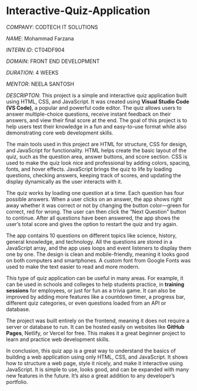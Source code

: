 # Interactive-Quiz-Application

*COMPANY*: CODTECH IT SOLUTIONS

*NAME*: Mohammad Farzana

*INTERN ID*: CT04DF904

*DOMAIN*: FRONT END DEVELOPMENT

*DURATION*: 4 WEEKS

*MENTOR*: NEELA SANTOSH

*DESCRIPTON*:
This project is a simple and interactive quiz application built using HTML, CSS, and JavaScript. It was created using **Visual Studio Code (VS Code)**, a popular and powerful code editor. The quiz allows users to answer multiple-choice questions, receive instant feedback on their answers, and view their final score at the end. The goal of this project is to help users test their knowledge in a fun and easy-to-use format while also demonstrating core web development skills.

The main tools used in this project are HTML for structure, CSS for design, and JavaScript for functionality. HTML helps create the basic layout of the quiz, such as the question area, answer buttons, and score section. CSS is used to make the quiz look nice and professional by adding colors, spacing, fonts, and hover effects. JavaScript brings the quiz to life by loading questions, checking answers, keeping track of scores, and updating the display dynamically as the user interacts with it.

The quiz works by loading one question at a time. Each question has four possible answers. When a user clicks on an answer, the app shows right away whether it was correct or not by changing the button color—green for correct, red for wrong. The user can then click the “Next Question” button to continue. After all questions have been answered, the app shows the user’s total score and gives the option to restart the quiz and try again.

The app contains 10 questions on different topics like science, history, general knowledge, and technology. All the questions are stored in a JavaScript array, and the app uses loops and event listeners to display them one by one. The design is clean and mobile-friendly, meaning it looks good on both computers and smartphones. A custom font from Google Fonts was used to make the text easier to read and more modern.

This type of quiz application can be useful in many areas. For example, it can be used in schools and colleges to help students practice, in **training sessions** for employees, or just for fun as a trivia game. It can also be improved by adding more features like a countdown timer, a progress bar, different quiz categories, or even questions loaded from an API or database.

The project was built entirely on the frontend, meaning it does not require a server or database to run. It can be hosted easily on websites like **GitHub Pages**, Netlify, or Vercel for free. This makes it a great beginner project to learn and practice web development skills.

In conclusion, this quiz app is a great way to understand the basics of building a web application using only HTML, CSS, and JavaScript. It shows how to structure a web page, style it nicely, and make it interactive using JavaScript. It is simple to use, looks good, and can be expanded with many new features in the future. It’s also a great addition to any developer’s portfolio.
